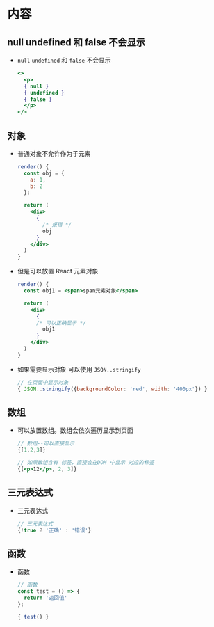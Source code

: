 # 内容

## null undefined 和 false 不会显示

- `null` `undefined` 和 `false` 不会显示

    ```jsx
    <>
      <p>
      { null }
      { undefined }
      { false }
      </p>
    </>
    ```

## 对象

- 普通对象不允许作为子元素

    ```jsx
    render() {
      const obj = {
        a: 1,
        b: 2
      };

      return (
        <div>
          {
            /* 报错 */
            obj
          }
        </div>
      )
    }
    ```

- 但是可以放置 React 元素对象

    ```jsx
    render() {
      const obj1 = <span>span元素对象</span>

      return (
        <div>
          {
          /* 可以正确显示 */
            obj1
          }
        </div>
      )
    }
    ```

- 如果需要显示对象 可以使用 `JSON..stringify`

    ```jsx
    // 在页面中显示对象
    { JSON..stringify({backgroundColor: 'red', width: '400px'}) }
    ```

## 数组

- 可以放置数组。数组会依次遍历显示到页面

    ```jsx
    // 数组--可以直接显示
    {[1,2,3]}

    // 如果数组含有 标签，直接会在DOM 中显示 对应的标签
    {[<p>12</p>, 2, 3]}
    ```

## 三元表达式

- 三元表达式

    ```jsx
    // 三元表达式
    {!true ? '正确' : '错误'}
    ```

## 函数

- 函数

    ```jsx
    // 函数
    const test = () => {
      return '返回值'
    };

    { test() }
    ```
